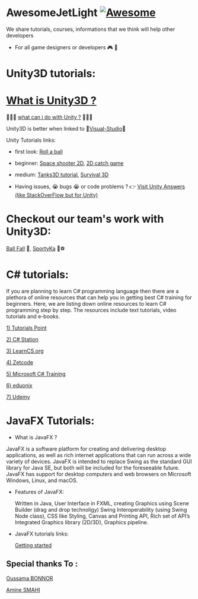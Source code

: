 # AwesomeJetLight [![Awesome](https://cdn.rawgit.com/sindresorhus/awesome/d7305f38d29fed78fa85652e3a63e154dd8e8829/media/badge.svg)](https://github.com/sindresorhus/awesome)
We share tutorials, courses, informations that we think will help other developers 

* For all game designers or developers 🎮 🎲

# Unity3D tutorials:

# [What is Unity3D ?](https://unity3d.com/unity)

🌟🌟🌟 [what can i do with Unity ?](https://www.youtube.com/watch?v=GXI0l3yqBrA) 🌟🌟🌟

Unity3D is better when linked to 💜[Visual-Studio](https://www.visualstudio.com/downloads/?rr=https%3A%2F%2Fwww.google.dz%2F)💜

Unity Tutorials links: 
     
* first look: 
[Roll a ball](https://unity3d.com/learn/tutorials/projects/roll-ball-tutorial)
              
* beginner:
[Space shooter 2D](https://unity3d.com/learn/tutorials/projects/space-shooter-tutorial),
[2D catch game](https://unity3d.com/learn/tutorials/topics/2d-game-creation/2d-catch-game-pt-1?playlist=17093)
              
* medium: 
[Tanks3D tutorial](https://unity3d.com/learn/tutorials/projects/tanks-tutorial),
[Survival 3D](https://unity3d.com/learn/tutorials/projects/survival-shooter-tutorial)
      
* Having issues, 😭 bugs 😭 or code problems ? 👉 
[Visit Unity Answers (like StackOverFlow but for Unity)](http://answers.unity3d.com/index.html)
  
# Checkout our team's work with Unity3D:
[Ball Fall](https://play.google.com/store/apps/details?id=com.Oussama.BallFall) 🏀,
[SportyKa](https://play.google.com/store/apps/details?id=com.JetLightstudio.SportyKa) 🏀⚽️


    
# C# tutorials: 
If you are planning to learn C# programming language then there are a plethora of online resources that can help you in getting best C# training for beginners. Here, we are listing down online resources to learn C# programming step by step. The resources include text tutorials, video tutorials and e-books.

[1) Tutorials Point](http://www.tutorialspoint.com/csharp/index.htm)

[2) C# Station](http://www.csharp-station.com/tutorial.aspx)

[3) LearnCS.org](http://learncs.org/)

[4) Zetcode](http://zetcode.com/lang/csharp/)

[5) Microsoft C# Training](https://www.microsoftvirtualacademy.com/en-US/training-courses/c-fundamentals-for-absolute-beginners-8295)
      
[6) eduonix](http://www.eduonix.com/courses/Software-Development/Learn-C-Sharp-Programming-From-Scratch)

[7) Udemy](https://www.udemy.com/courses/search/?ref=home&q=C%23)

# JavaFX Tutorials:

* What is JavaFX ? 

JavaFX is a software platform for creating and delivering desktop applications, as well as rich internet applications that can run across a wide variety of devices. JavaFX is intended to replace Swing as the standard GUI library for Java SE, but both will be included for the foreseeable future. JavaFX has support for desktop computers and web browsers on Microsoft Windows, Linux, and macOS.

* Features of JavaFX:
    
    Written in Java, User Interface in FXML, creating Graphics using Scene Builder (drag and drop technoligy)
    Swing Interoperability (using Swing Node class), CSS like Styling, Canvas and Printing API, Rich set of API’s
    Integrated Graphics library (2D/3D), Graphics pipeline.

* JavaFX tutorials links:

    [Getting started](http://docs.oracle.com/javafx/2/get_started/jfxpub-get_started.htm)



## Special thanks To : 

[Oussama BONNOR](https://github.com/oussamabonnor1)

[Amine SMAHI](https://github.com/Amine-Smahi)
